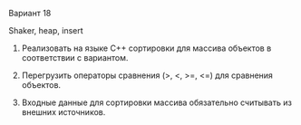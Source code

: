 Вариант 18

Shaker, heap, insert
1) Реализовать на языке С++ сортировки для массива объектов в
соответствии с вариантом.

2) Перегрузить операторы сравнения (>, <, >=, <=) для сравнения
объектов.

3) Входные данные для сортировки массива обязательно считывать из
внешних источников.